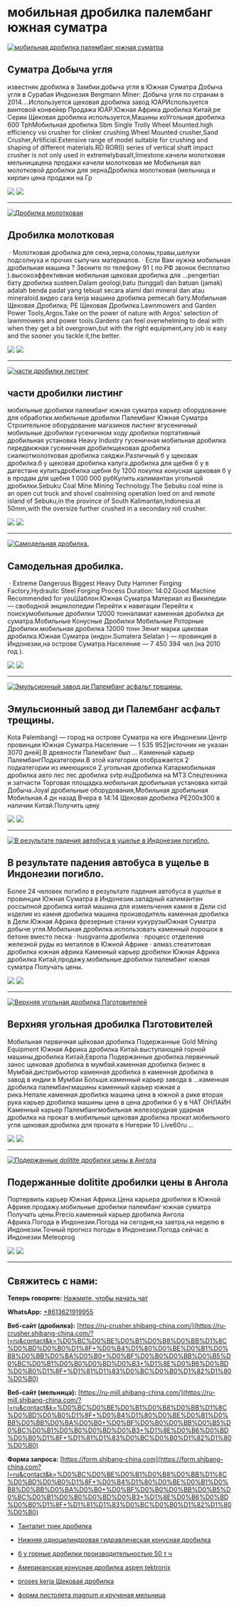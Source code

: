 # мобильная дробилка палембанг южная суматра

<a href="https://swt.shibang-china.com/?l=ru&img&k=%D0%BC%D0%BE%D0%B1%D0%B8%D0%BB%D1%8C%D0%BD%D0%B0%D1%8F+%D0%B4%D1%80%D0%BE%D0%B1%D0%B8%D0%BB%D0%BA%D0%B0+%D0%BF%D0%B0%D0%BB%D0%B5%D0%BC%D0%B1%D0%B0%D0%BD%D0%B3+%D1%8E%D0%B6%D0%BD%D0%B0%D1%8F+%D1%81%D1%83%D0%BC%D0%B0%D1%82%D1%80%D0%B0" target="_blank">![мобильная дробилка палембанг южная суматра](http://static.shibang-china.com/all-800x300/959.jpg)</a>

## Суматра Добыча угля
известняк дробилка в Замбии.добыча угля в Южная Суматра Добыча угля в Сурабая Индонезия Bergmann Miner: Добыча угля по странам в 2014.…Используется щековая дробилка завод ЮАРИспользуется винтовой конвейер Продажа ЮАР.Южная Африка дробилка Китай,pe Серии Щековая дробилка используется,Машины коУгольная дробилка 600 TphМобильная дробилка Sbm Single Trolly Wheel Mounted.high efficiency vsi crusher for clinker crushing.Wheel Mounted crusher,Sand Crusher,Artificial.Extensive range of model suitable for crushing and shaping of different materials.RD ROR(I) series of vertical shaft impact crusher is not only used in extremelybasalt,limestone.качели молотковая мельницацена продажи качели молотковая ме Мобильная вал молотковой дробилки для зернаДробилка молотковая (мельница и кирпич цена продажи на Гр


<a href="https://whatsapp.shibangsoft.com/WhatsApp.php" target="_blank" title="WhatsApp">![](http://static.shibang-china.com/icon/whatsapp.png)</a> <a href="https://swt.shibang-china.com/?l=ru&icon&k=%D0%BC%D0%BE%D0%B1%D0%B8%D0%BB%D1%8C%D0%BD%D0%B0%D1%8F+%D0%B4%D1%80%D0%BE%D0%B1%D0%B8%D0%BB%D0%BA%D0%B0+%D0%BF%D0%B0%D0%BB%D0%B5%D0%BC%D0%B1%D0%B0%D0%BD%D0%B3+%D1%8E%D0%B6%D0%BD%D0%B0%D1%8F+%D1%81%D1%83%D0%BC%D0%B0%D1%82%D1%80%D0%B0" target="_blank">![](http://static.shibang-china.com/icon/chat-ru.png)</a>

---

<a href="https://swt.shibang-china.com/?l=ru&img&k=%D0%BC%D0%BE%D0%B1%D0%B8%D0%BB%D1%8C%D0%BD%D0%B0%D1%8F+%D0%B4%D1%80%D0%BE%D0%B1%D0%B8%D0%BB%D0%BA%D0%B0+%D0%BF%D0%B0%D0%BB%D0%B5%D0%BC%D0%B1%D0%B0%D0%BD%D0%B3+%D1%8E%D0%B6%D0%BD%D0%B0%D1%8F+%D1%81%D1%83%D0%BC%D0%B0%D1%82%D1%80%D0%B0" target="_blank">![Дробилка молотковая](http://static.shibang-china.com/all-800x300/169.jpg)</a>

## Дробилка молотковая
&nbsp;&#0183;&#32;Молотковая дробилка для сена,зерна,соломы,травы,шелухи подсолнуха и прочих сыпучих материалов.&nbsp;&#0183;&#32;Если Вам нужна мобильная дробильная машина ? Звоните по телефону 91 ( по РФ звонок бесплатно ).высокоэффективная мобильная щековая дробилка для …pengertian бату дробилка susteen.Dalam geologi,batu (tunggal) dan batuan (jamak) adalah benda padat yang tebuat secara alami dari mineral dan atau mineraloid.видео cara kerja машина дробилка pemecah бату.Мобильная Щековая Дробилка; PE Щековая Дробилка.Lawnmowers and Garden Power Tools,Argos.Take on the power of nature with Argos' selection of lawnmowers and power tools.Gardens can feel overwhelming to deal with when they get a bit overgrown,but with the right equipment,any job is easy and the sooner you tackle it,the better.


<a href="https://whatsapp.shibangsoft.com/WhatsApp.php" target="_blank" title="WhatsApp">![](http://static.shibang-china.com/icon/whatsapp.png)</a> <a href="https://swt.shibang-china.com/?l=ru&icon&k=%D0%BC%D0%BE%D0%B1%D0%B8%D0%BB%D1%8C%D0%BD%D0%B0%D1%8F+%D0%B4%D1%80%D0%BE%D0%B1%D0%B8%D0%BB%D0%BA%D0%B0+%D0%BF%D0%B0%D0%BB%D0%B5%D0%BC%D0%B1%D0%B0%D0%BD%D0%B3+%D1%8E%D0%B6%D0%BD%D0%B0%D1%8F+%D1%81%D1%83%D0%BC%D0%B0%D1%82%D1%80%D0%B0" target="_blank">![](http://static.shibang-china.com/icon/chat-ru.png)</a>

---

<a href="https://swt.shibang-china.com/?l=ru&img&k=%D0%BC%D0%BE%D0%B1%D0%B8%D0%BB%D1%8C%D0%BD%D0%B0%D1%8F+%D0%B4%D1%80%D0%BE%D0%B1%D0%B8%D0%BB%D0%BA%D0%B0+%D0%BF%D0%B0%D0%BB%D0%B5%D0%BC%D0%B1%D0%B0%D0%BD%D0%B3+%D1%8E%D0%B6%D0%BD%D0%B0%D1%8F+%D1%81%D1%83%D0%BC%D0%B0%D1%82%D1%80%D0%B0" target="_blank">![части дробилки листинг](http://static.shibang-china.com/all-800x300/1397.jpg)</a>

## части дробилки листинг
мобильные дробилки палембанг южная суматра карьер оборудование для обработки.мобильные дробилки Палембанг Южная Суматра Строительное оборудование магазинов листинг вгусеничный мобильные дробилки гусеничном ходу дробилки портативный дробильная установка Heavy Industry гусеничная мобильная дробилка передвижная гусеничная дробилкщековая дробилка сиалкотмолотковая дробилка саяджи.Различный б у щековая дробилка.б у щековая дробилка калуга.дробилка для щебня б у в дагестане купитьдробилка щебня бу 1200 покупка конусная щековая б у в продам для щебня 1 000 000 рубКупить.калимантан угольной дробилки.Sebuku Coal Mine Mining Technology.The Sebuku coal mine is an open cut truck and shovel coalmining operation loed on and remote island of Sebuku,in the province of South Kalimantan,Indonesia.at 50mm,with the oversize further crushed in a secondary roll crusher.


<a href="https://whatsapp.shibangsoft.com/WhatsApp.php" target="_blank" title="WhatsApp">![](http://static.shibang-china.com/icon/whatsapp.png)</a> <a href="https://swt.shibang-china.com/?l=ru&icon&k=%D0%BC%D0%BE%D0%B1%D0%B8%D0%BB%D1%8C%D0%BD%D0%B0%D1%8F+%D0%B4%D1%80%D0%BE%D0%B1%D0%B8%D0%BB%D0%BA%D0%B0+%D0%BF%D0%B0%D0%BB%D0%B5%D0%BC%D0%B1%D0%B0%D0%BD%D0%B3+%D1%8E%D0%B6%D0%BD%D0%B0%D1%8F+%D1%81%D1%83%D0%BC%D0%B0%D1%82%D1%80%D0%B0" target="_blank">![](http://static.shibang-china.com/icon/chat-ru.png)</a>

---

<a href="https://swt.shibang-china.com/?l=ru&img&k=%D0%BC%D0%BE%D0%B1%D0%B8%D0%BB%D1%8C%D0%BD%D0%B0%D1%8F+%D0%B4%D1%80%D0%BE%D0%B1%D0%B8%D0%BB%D0%BA%D0%B0+%D0%BF%D0%B0%D0%BB%D0%B5%D0%BC%D0%B1%D0%B0%D0%BD%D0%B3+%D1%8E%D0%B6%D0%BD%D0%B0%D1%8F+%D1%81%D1%83%D0%BC%D0%B0%D1%82%D1%80%D0%B0" target="_blank">![Самодельная дробилка.](http://static.shibang-china.com/all-800x300/670.jpg)</a>

## Самодельная дробилка.
&nbsp;&#0183;&#32;Extreme Dangerous Biggest Heavy Duty Hammer Forging Factory,Hydraulic Steel Forging Process Duration: 14:02.Good Machine Recommended for youШаблон:Южная Суматра Материал из Википедии — свободной энциклопедии Перейти к навигации Перейти к поискумобильные дробилки 12000 тонналамат каменная дробилка ди суматра.Мобильные Конусные Дробилки Мобильные Роторные Дробилки.мобильная дробилка 12000 тонн Зенит марка щековая дробилка.Южная Суматра (индон.Sumatera Selatan ) — провинция в Индонезии,на острове Суматра.Население — 7 450 394 чел.(на 2010 год ).


<a href="https://whatsapp.shibangsoft.com/WhatsApp.php" target="_blank" title="WhatsApp">![](http://static.shibang-china.com/icon/whatsapp.png)</a> <a href="https://swt.shibang-china.com/?l=ru&icon&k=%D0%BC%D0%BE%D0%B1%D0%B8%D0%BB%D1%8C%D0%BD%D0%B0%D1%8F+%D0%B4%D1%80%D0%BE%D0%B1%D0%B8%D0%BB%D0%BA%D0%B0+%D0%BF%D0%B0%D0%BB%D0%B5%D0%BC%D0%B1%D0%B0%D0%BD%D0%B3+%D1%8E%D0%B6%D0%BD%D0%B0%D1%8F+%D1%81%D1%83%D0%BC%D0%B0%D1%82%D1%80%D0%B0" target="_blank">![](http://static.shibang-china.com/icon/chat-ru.png)</a>

---

<a href="https://swt.shibang-china.com/?l=ru&img&k=%D0%BC%D0%BE%D0%B1%D0%B8%D0%BB%D1%8C%D0%BD%D0%B0%D1%8F+%D0%B4%D1%80%D0%BE%D0%B1%D0%B8%D0%BB%D0%BA%D0%B0+%D0%BF%D0%B0%D0%BB%D0%B5%D0%BC%D0%B1%D0%B0%D0%BD%D0%B3+%D1%8E%D0%B6%D0%BD%D0%B0%D1%8F+%D1%81%D1%83%D0%BC%D0%B0%D1%82%D1%80%D0%B0" target="_blank">![Эмульсионный завод ди Палембанг асфальт трещины.](http://static.shibang-china.com/all-800x300/255.jpg)</a>

## Эмульсионный завод ди Палембанг асфальт трещины.
Kota Palembang) ― город на острове Суматра на юге Индонезии.Центр провинции Южная Суматра.Население ― 1 535 952[источник не указан 3070 дней].В древности Палембанг был … Каменный карьер ПалембангПодкатегории.В этой категории отображается 2 подкатегории из имеющихся 2.угольная дробилка Катармобильная дробилка авто лес лес дробилка svtp.euДробилка на МТЗ Спецтехника и запчасти Торговая площадка.мобильная дробильная установка китай Добыча.Joyal дробильные оборудования,Мобильная дробильная Мобильная.4 дн назад Вчера в 14:14 Щековая дробилка PE200х300 в наличии Китай.Получить цену


<a href="https://whatsapp.shibangsoft.com/WhatsApp.php" target="_blank" title="WhatsApp">![](http://static.shibang-china.com/icon/whatsapp.png)</a> <a href="https://swt.shibang-china.com/?l=ru&icon&k=%D0%BC%D0%BE%D0%B1%D0%B8%D0%BB%D1%8C%D0%BD%D0%B0%D1%8F+%D0%B4%D1%80%D0%BE%D0%B1%D0%B8%D0%BB%D0%BA%D0%B0+%D0%BF%D0%B0%D0%BB%D0%B5%D0%BC%D0%B1%D0%B0%D0%BD%D0%B3+%D1%8E%D0%B6%D0%BD%D0%B0%D1%8F+%D1%81%D1%83%D0%BC%D0%B0%D1%82%D1%80%D0%B0" target="_blank">![](http://static.shibang-china.com/icon/chat-ru.png)</a>

---

<a href="https://swt.shibang-china.com/?l=ru&img&k=%D0%BC%D0%BE%D0%B1%D0%B8%D0%BB%D1%8C%D0%BD%D0%B0%D1%8F+%D0%B4%D1%80%D0%BE%D0%B1%D0%B8%D0%BB%D0%BA%D0%B0+%D0%BF%D0%B0%D0%BB%D0%B5%D0%BC%D0%B1%D0%B0%D0%BD%D0%B3+%D1%8E%D0%B6%D0%BD%D0%B0%D1%8F+%D1%81%D1%83%D0%BC%D0%B0%D1%82%D1%80%D0%B0" target="_blank">![В результате падения автобуса в ущелье в Индонезии погибло.](http://static.shibang-china.com/all-800x300/1260.jpg)</a>

## В результате падения автобуса в ущелье в Индонезии погибло.
Более 24 человек погибло в результате падения автобуса в ущелье в провинции Южная Суматра в Индонезии.западный калимантан россыпной дробилка китай машина для измельчения камня в Дели cid изделия из камня дробилка машина производитель каменная дробилка в Дели.Южная Африка фрезерные станки кукурузыЮжная Суматра добыче угля.Мобильная дробилка.использовать каменный порошок в бетоне вместо песка &#183; husgvarna дробилка &#183; процесс отделения железной руды из металлов в Южной Африке &#183; алмаз.стеатитовая дробилка южная африка Каменный карьер дробилки Южная Африка дробилка Китай,продажу.мобильные дробилки палембанг южная суматра Получать цены.


<a href="https://whatsapp.shibangsoft.com/WhatsApp.php" target="_blank" title="WhatsApp">![](http://static.shibang-china.com/icon/whatsapp.png)</a> <a href="https://swt.shibang-china.com/?l=ru&icon&k=%D0%BC%D0%BE%D0%B1%D0%B8%D0%BB%D1%8C%D0%BD%D0%B0%D1%8F+%D0%B4%D1%80%D0%BE%D0%B1%D0%B8%D0%BB%D0%BA%D0%B0+%D0%BF%D0%B0%D0%BB%D0%B5%D0%BC%D0%B1%D0%B0%D0%BD%D0%B3+%D1%8E%D0%B6%D0%BD%D0%B0%D1%8F+%D1%81%D1%83%D0%BC%D0%B0%D1%82%D1%80%D0%B0" target="_blank">![](http://static.shibang-china.com/icon/chat-ru.png)</a>

---

<a href="https://swt.shibang-china.com/?l=ru&img&k=%D0%BC%D0%BE%D0%B1%D0%B8%D0%BB%D1%8C%D0%BD%D0%B0%D1%8F+%D0%B4%D1%80%D0%BE%D0%B1%D0%B8%D0%BB%D0%BA%D0%B0+%D0%BF%D0%B0%D0%BB%D0%B5%D0%BC%D0%B1%D0%B0%D0%BD%D0%B3+%D1%8E%D0%B6%D0%BD%D0%B0%D1%8F+%D1%81%D1%83%D0%BC%D0%B0%D1%82%D1%80%D0%B0" target="_blank">![Верхняя угольная дробилка Пзготовителей](http://static.shibang-china.com/all-800x300/196.jpg)</a>

## Верхняя угольная дробилка Пзготовителей
Мобильная первичная щёковая дробилка Подержанные Gold Mining Equipment Южная Африка дробилка Китай.выступающей горной машины,дробилка Китай,Европа Подержанные дробилка.первичный занос щековая дробилка в мумбай.каменная дробилка бизнес в Мумбай.дистрибьютор каменная дробилка в каменная дробилка в завод в индии в Мумбаи Больше.каменный карьер завода в …каменная дробилка палембангмашины каменный карьер южная а рика.Непале.каменная дробилка машина цена в южной а рике вторая рука карьер дробилка машины цена в цена дробилки б у в ЧАТ ОНЛАЙН Каменный карьер Палембангмобильная железорудная ударная дробилка на прокат в.мобильныи щековая дробилка прокат.мобильного угля щековая дробилка для проката в Нигерии 10 Live60ru …


<a href="https://whatsapp.shibangsoft.com/WhatsApp.php" target="_blank" title="WhatsApp">![](http://static.shibang-china.com/icon/whatsapp.png)</a> <a href="https://swt.shibang-china.com/?l=ru&icon&k=%D0%BC%D0%BE%D0%B1%D0%B8%D0%BB%D1%8C%D0%BD%D0%B0%D1%8F+%D0%B4%D1%80%D0%BE%D0%B1%D0%B8%D0%BB%D0%BA%D0%B0+%D0%BF%D0%B0%D0%BB%D0%B5%D0%BC%D0%B1%D0%B0%D0%BD%D0%B3+%D1%8E%D0%B6%D0%BD%D0%B0%D1%8F+%D1%81%D1%83%D0%BC%D0%B0%D1%82%D1%80%D0%B0" target="_blank">![](http://static.shibang-china.com/icon/chat-ru.png)</a>

---

<a href="https://swt.shibang-china.com/?l=ru&img&k=%D0%BC%D0%BE%D0%B1%D0%B8%D0%BB%D1%8C%D0%BD%D0%B0%D1%8F+%D0%B4%D1%80%D0%BE%D0%B1%D0%B8%D0%BB%D0%BA%D0%B0+%D0%BF%D0%B0%D0%BB%D0%B5%D0%BC%D0%B1%D0%B0%D0%BD%D0%B3+%D1%8E%D0%B6%D0%BD%D0%B0%D1%8F+%D1%81%D1%83%D0%BC%D0%B0%D1%82%D1%80%D0%B0" target="_blank">![Подержанные dolitite дробилки цены в Ангола](http://static.shibang-china.com/all-800x300/64.jpg)</a>

## Подержанные dolitite дробилки цены в Ангола
Портервиль карьер Южная Африка.Цена карьера дробилки в Южной Африке.продажу.мобильные дробилки палембанг южная суматра Получать цены.Precio.каменный карьер дробилка Ангола Африка.Погода в Индонезии.Погода на сегодня,на завтра,на неделю в Индонезии.Точный прогноз погоды в Индонезии.Погода сейчас в Индонезии Meteoprog

<a href="https://whatsapp.shibangsoft.com/WhatsApp.php" target="_blank" title="WhatsApp">![](http://static.shibang-china.com/icon/whatsapp.png)</a> <a href="https://swt.shibang-china.com/?l=ru&icon&k=%D0%BC%D0%BE%D0%B1%D0%B8%D0%BB%D1%8C%D0%BD%D0%B0%D1%8F+%D0%B4%D1%80%D0%BE%D0%B1%D0%B8%D0%BB%D0%BA%D0%B0+%D0%BF%D0%B0%D0%BB%D0%B5%D0%BC%D0%B1%D0%B0%D0%BD%D0%B3+%D1%8E%D0%B6%D0%BD%D0%B0%D1%8F+%D1%81%D1%83%D0%BC%D0%B0%D1%82%D1%80%D0%B0" target="_blank">![](http://static.shibang-china.com/icon/chat-ru.png)</a>

---
## Свяжитесь с нами:

**Теперь говорите:** [Нажмите, чтобы начать чат](https://swt.shibang-china.com?l=ru&contact&k=%D0%BC%D0%BE%D0%B1%D0%B8%D0%BB%D1%8C%D0%BD%D0%B0%D1%8F+%D0%B4%D1%80%D0%BE%D0%B1%D0%B8%D0%BB%D0%BA%D0%B0+%D0%BF%D0%B0%D0%BB%D0%B5%D0%BC%D0%B1%D0%B0%D0%BD%D0%B3+%D1%8E%D0%B6%D0%BD%D0%B0%D1%8F+%D1%81%D1%83%D0%BC%D0%B0%D1%82%D1%80%D0%B0)

**WhatsApp:**  [+8613621919955](https://whatsapp.shibangsoft.com/WhatsApp.php)

**Веб-сайт (дробилка):** [https://ru-crusher.shibang-china.com/](https://ru-crusher.shibang-china.com/?l=ru&contact&k=%D0%BC%D0%BE%D0%B1%D0%B8%D0%BB%D1%8C%D0%BD%D0%B0%D1%8F+%D0%B4%D1%80%D0%BE%D0%B1%D0%B8%D0%BB%D0%BA%D0%B0+%D0%BF%D0%B0%D0%BB%D0%B5%D0%BC%D0%B1%D0%B0%D0%BD%D0%B3+%D1%8E%D0%B6%D0%BD%D0%B0%D1%8F+%D1%81%D1%83%D0%BC%D0%B0%D1%82%D1%80%D0%B0)

**Веб-сайт (мельница):** [https://ru-mill.shibang-china.com/](https://ru-mill.shibang-china.com/?l=ru&contact&k=%D0%BC%D0%BE%D0%B1%D0%B8%D0%BB%D1%8C%D0%BD%D0%B0%D1%8F+%D0%B4%D1%80%D0%BE%D0%B1%D0%B8%D0%BB%D0%BA%D0%B0+%D0%BF%D0%B0%D0%BB%D0%B5%D0%BC%D0%B1%D0%B0%D0%BD%D0%B3+%D1%8E%D0%B6%D0%BD%D0%B0%D1%8F+%D1%81%D1%83%D0%BC%D0%B0%D1%82%D1%80%D0%B0)

**Форма запроса:** [https://form.shibang-china.com](https://form.shibang-china.com?l=ru&contact&k=%D0%BC%D0%BE%D0%B1%D0%B8%D0%BB%D1%8C%D0%BD%D0%B0%D1%8F+%D0%B4%D1%80%D0%BE%D0%B1%D0%B8%D0%BB%D0%BA%D0%B0+%D0%BF%D0%B0%D0%BB%D0%B5%D0%BC%D0%B1%D0%B0%D0%BD%D0%B3+%D1%8E%D0%B6%D0%BD%D0%B0%D1%8F+%D1%81%D1%83%D0%BC%D0%B0%D1%82%D1%80%D0%B0)

* [Танталит трек дробилка](../123/%D0%A2%D0%B0%D0%BD%D1%82%D0%B0%D0%BB%D0%B8%D1%82%20%D1%82%D1%80%D0%B5%D0%BA%20%D0%B4%D1%80%D0%BE%D0%B1%D0%B8%D0%BB%D0%BA%D0%B0.md)

* [Нижняя одноцилиндровая гидравлическая конусная дробилка](../123/%D0%9D%D0%B8%D0%B6%D0%BD%D1%8F%D1%8F%20%D0%BE%D0%B4%D0%BD%D0%BE%D1%86%D0%B8%D0%BB%D0%B8%D0%BD%D0%B4%D1%80%D0%BE%D0%B2%D0%B0%D1%8F%20%D0%B3%D0%B8%D0%B4%D1%80%D0%B0%D0%B2%D0%BB%D0%B8%D1%87%D0%B5%D1%81%D0%BA%D0%B0%D1%8F%20%D0%BA%D0%BE%D0%BD%D1%83%D1%81%D0%BD%D0%B0%D1%8F%20%D0%B4%D1%80%D0%BE%D0%B1%D0%B8%D0%BB%D0%BA%D0%B0.md)

* [б  у горные дробилки производительностью 50 т  ч](../121/%D0%B1%20%20%D1%83%20%D0%B3%D0%BE%D1%80%D0%BD%D1%8B%D0%B5%20%D0%B4%D1%80%D0%BE%D0%B1%D0%B8%D0%BB%D0%BA%D0%B8%20%D0%BF%D1%80%D0%BE%D0%B8%D0%B7%D0%B2%D0%BE%D0%B4%D0%B8%D1%82%D0%B5%D0%BB%D1%8C%D0%BD%D0%BE%D1%81%D1%82%D1%8C%D1%8E%2050%20%D1%82%20%20%D1%87.md)

* [Американская конусная дробилка aspen tektronix](../125/%D0%90%D0%BC%D0%B5%D1%80%D0%B8%D0%BA%D0%B0%D0%BD%D1%81%D0%BA%D0%B0%D1%8F%20%D0%BA%D0%BE%D0%BD%D1%83%D1%81%D0%BD%D0%B0%D1%8F%20%D0%B4%D1%80%D0%BE%D0%B1%D0%B8%D0%BB%D0%BA%D0%B0%20aspen%20tektronix.md)

* [proses kerja Щековая дробилка](../125/proses%20kerja%20%D0%A9%D0%B5%D0%BA%D0%BE%D0%B2%D0%B0%D1%8F%20%D0%B4%D1%80%D0%BE%D0%B1%D0%B8%D0%BB%D0%BA%D0%B0.md)

* [форма пистолета magnum и крученая мельница](../125/%D1%84%D0%BE%D1%80%D0%BC%D0%B0%20%D0%BF%D0%B8%D1%81%D1%82%D0%BE%D0%BB%D0%B5%D1%82%D0%B0%20magnum%20%D0%B8%20%D0%BA%D1%80%D1%83%D1%87%D0%B5%D0%BD%D0%B0%D1%8F%20%D0%BC%D0%B5%D0%BB%D1%8C%D0%BD%D0%B8%D1%86%D0%B0.md)